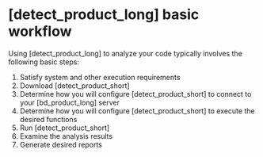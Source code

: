 # [detect_product_long] basic workflow

Using [detect_product_long] to analyze your code typically involves the following basic steps:

1. Satisfy system and other execution requirements
1. Download [detect_product_short]
1. Determine how you will configure [detect_product_short] to connect to your [bd_product_long] server
1. Determine how you will configure [detect_product_short] to execute the desired functions
1. Run [detect_product_short]
1. Examine the analysis results
1. Generate desired reports

